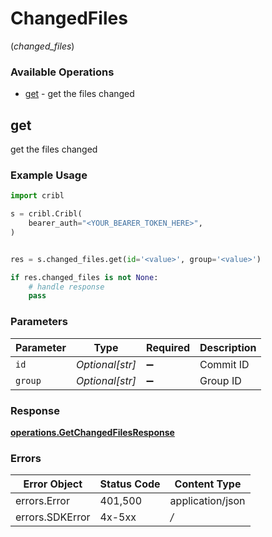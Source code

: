 # ChangedFiles
(*changed_files*)

### Available Operations

* [get](#get) - get the files changed

## get

get the files changed

### Example Usage

```python
import cribl

s = cribl.Cribl(
    bearer_auth="<YOUR_BEARER_TOKEN_HERE>",
)


res = s.changed_files.get(id='<value>', group='<value>')

if res.changed_files is not None:
    # handle response
    pass
```

### Parameters

| Parameter          | Type               | Required           | Description        |
| ------------------ | ------------------ | ------------------ | ------------------ |
| `id`               | *Optional[str]*    | :heavy_minus_sign: | Commit ID          |
| `group`            | *Optional[str]*    | :heavy_minus_sign: | Group ID           |


### Response

**[operations.GetChangedFilesResponse](../../models/operations/getchangedfilesresponse.md)**
### Errors

| Error Object     | Status Code      | Content Type     |
| ---------------- | ---------------- | ---------------- |
| errors.Error     | 401,500          | application/json |
| errors.SDKError  | 4x-5xx           | */*              |
